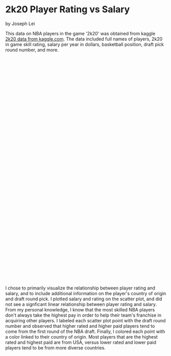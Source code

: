 # 2k20 Player Rating vs Salary

by Joseph Lei

This data on NBA players in the game '2k20' was obtained from kaggle [2k20 data from kaggle.com](https://www.kaggle.com/isaienkov/nba2k20-player-dataset). The data included full names of players, 2k20 in game skill rating, salary per year in dollars, basketball position, draft pick round number, and more. 

<script src="https://cdn.plot.ly/plotly-latest.min.js"></script>

<div>                            <div id="07e839d8-9b7c-48f1-b7bf-ebdc94c4d641" class="plotly-graph-div" style="height:700px; width:1500px;"></div>            <script type="text/javascript">                                    window.PLOTLYENV=window.PLOTLYENV || {};                                    if (document.getElementById("07e839d8-9b7c-48f1-b7bf-ebdc94c4d641")) {                    Plotly.newPlot(                        "07e839d8-9b7c-48f1-b7bf-ebdc94c4d641",                        [{"marker": {"color": "rgb(0,30,66)", "size": 5.0}, "mode": "markers", "name": "country=USA", "showlegend": true, "textfont": {"color": "rgb(0,30,66)"}, "textposition": "bottom center", "type": "scatter", "x": [86, 88, 86, 86, 87, 87, 86, 87, 86, 94, 89, 87, 86, 87, 87, 92, 87, 97, 89, 88, 88, 93, 88, 96, 97, 96, 86, 90, 95], "xaxis": "x", "y": [3500000, 3635760, 6392760, 18539130, 21000000, 26000000, 26131111, 27093018, 27093018, 27093019, 27285000, 27285000, 27285000, 27556959, 27739975, 29802321, 32511623, 32742000, 32742000, 32742000, 32742000, 33005556, 34449964, 37199000, 37436858, 38199000, 38199000, 38506482, 40231758], "yaxis": "y"}, {"marker": {"color": "rgb(256,200,44)", "size": 5.0}, "mode": "markers", "name": "country=Slovenia", "showlegend": true, "textfont": {"color": "rgb(0,30,66)"}, "textposition": "bottom center", "type": "scatter", "x": [87], "xaxis": "x", "y": [7683360], "yaxis": "y"}, {"marker": {"color": "rgb(0,150,207)", "size": 5.0}, "mode": "markers", "name": "country=Serbia", "showlegend": true, "textfont": {"color": "rgb(0,30,66)"}, "textposition": "bottom center", "type": "scatter", "x": [90], "xaxis": "x", "y": [27504630], "yaxis": "y"}, {"marker": {"color": "rgb(30,100,0)", "size": 5.0}, "mode": "markers", "name": "country=France", "showlegend": true, "textfont": {"color": "rgb(0,30,66)"}, "textposition": "bottom center", "type": "scatter", "x": [88], "xaxis": "x", "y": [25258427], "yaxis": "y"}, {"marker": {"color": "rgb(172,60,72)", "size": 5.0}, "mode": "markers", "name": "country=Latvia", "showlegend": true, "textfont": {"color": "rgb(0,30,66)"}, "textposition": "bottom center", "type": "scatter", "x": [87], "xaxis": "x", "y": [27285000], "yaxis": "y"}, {"marker": {"color": "rgb(89,104,122)", "size": 5.0}, "mode": "markers", "name": "country=Montenegro", "showlegend": true, "textfont": {"color": "rgb(0,30,66)"}, "textposition": "bottom center", "type": "scatter", "x": [86], "xaxis": "x", "y": [28000000], "yaxis": "y"}, {"marker": {"color": "rgb(217,189,111)", "size": 5.0}, "mode": "markers", "name": "country=Greece", "showlegend": true, "textfont": {"color": "rgb(0,30,66)"}, "textposition": "bottom center", "type": "scatter", "x": [96], "xaxis": "x", "y": [25842697], "yaxis": "y"}, {"marker": {"color": "rgb(89,164,193)", "size": 5.0}, "mode": "markers", "name": "country=Cameroon", "showlegend": true, "textfont": {"color": "rgb(0,30,66)"}, "textposition": "bottom center", "type": "scatter", "x": [87, 91], "xaxis": "x", "y": [2351838, 27504630], "yaxis": "y"}, {"marker": {"color": "rgb(104,139,89)", "size": 5.0}, "mode": "markers", "name": "country=Australia", "showlegend": true, "textfont": {"color": "rgb(0,30,66)"}, "textposition": "bottom center", "type": "scatter", "x": [87, 91], "xaxis": "x", "y": [8113929, 31742000], "yaxis": "y"}],                        {"annotations": [{"font": {"size": 16}, "showarrow": false, "text": "rating", "x": 0.5, "xanchor": "center", "xref": "paper", "y": 0, "yanchor": "top", "yref": "paper", "yshift": -30}], "height": 700, "showlegend": true, "template": {"data": {"bar": [{"error_x": {"color": "#2a3f5f"}, "error_y": {"color": "#2a3f5f"}, "marker": {"line": {"color": "#E5ECF6", "width": 0.5}}, "type": "bar"}], "barpolar": [{"marker": {"line": {"color": "#E5ECF6", "width": 0.5}}, "type": "barpolar"}], "carpet": [{"aaxis": {"endlinecolor": "#2a3f5f", "gridcolor": "white", "linecolor": "white", "minorgridcolor": "white", "startlinecolor": "#2a3f5f"}, "baxis": {"endlinecolor": "#2a3f5f", "gridcolor": "white", "linecolor": "white", "minorgridcolor": "white", "startlinecolor": "#2a3f5f"}, "type": "carpet"}], "choropleth": [{"colorbar": {"outlinewidth": 0, "ticks": ""}, "type": "choropleth"}], "contour": [{"colorbar": {"outlinewidth": 0, "ticks": ""}, "colorscale": [[0.0, "#0d0887"], [0.1111111111111111, "#46039f"], [0.2222222222222222, "#7201a8"], [0.3333333333333333, "#9c179e"], [0.4444444444444444, "#bd3786"], [0.5555555555555556, "#d8576b"], [0.6666666666666666, "#ed7953"], [0.7777777777777778, "#fb9f3a"], [0.8888888888888888, "#fdca26"], [1.0, "#f0f921"]], "type": "contour"}], "contourcarpet": [{"colorbar": {"outlinewidth": 0, "ticks": ""}, "type": "contourcarpet"}], "heatmap": [{"colorbar": {"outlinewidth": 0, "ticks": ""}, "colorscale": [[0.0, "#0d0887"], [0.1111111111111111, "#46039f"], [0.2222222222222222, "#7201a8"], [0.3333333333333333, "#9c179e"], [0.4444444444444444, "#bd3786"], [0.5555555555555556, "#d8576b"], [0.6666666666666666, "#ed7953"], [0.7777777777777778, "#fb9f3a"], [0.8888888888888888, "#fdca26"], [1.0, "#f0f921"]], "type": "heatmap"}], "heatmapgl": [{"colorbar": {"outlinewidth": 0, "ticks": ""}, "colorscale": [[0.0, "#0d0887"], [0.1111111111111111, "#46039f"], [0.2222222222222222, "#7201a8"], [0.3333333333333333, "#9c179e"], [0.4444444444444444, "#bd3786"], [0.5555555555555556, "#d8576b"], [0.6666666666666666, "#ed7953"], [0.7777777777777778, "#fb9f3a"], [0.8888888888888888, "#fdca26"], [1.0, "#f0f921"]], "type": "heatmapgl"}], "histogram": [{"marker": {"colorbar": {"outlinewidth": 0, "ticks": ""}}, "type": "histogram"}], "histogram2d": [{"colorbar": {"outlinewidth": 0, "ticks": ""}, "colorscale": [[0.0, "#0d0887"], [0.1111111111111111, "#46039f"], [0.2222222222222222, "#7201a8"], [0.3333333333333333, "#9c179e"], [0.4444444444444444, "#bd3786"], [0.5555555555555556, "#d8576b"], [0.6666666666666666, "#ed7953"], [0.7777777777777778, "#fb9f3a"], [0.8888888888888888, "#fdca26"], [1.0, "#f0f921"]], "type": "histogram2d"}], "histogram2dcontour": [{"colorbar": {"outlinewidth": 0, "ticks": ""}, "colorscale": [[0.0, "#0d0887"], [0.1111111111111111, "#46039f"], [0.2222222222222222, "#7201a8"], [0.3333333333333333, "#9c179e"], [0.4444444444444444, "#bd3786"], [0.5555555555555556, "#d8576b"], [0.6666666666666666, "#ed7953"], [0.7777777777777778, "#fb9f3a"], [0.8888888888888888, "#fdca26"], [1.0, "#f0f921"]], "type": "histogram2dcontour"}], "mesh3d": [{"colorbar": {"outlinewidth": 0, "ticks": ""}, "type": "mesh3d"}], "parcoords": [{"line": {"colorbar": {"outlinewidth": 0, "ticks": ""}}, "type": "parcoords"}], "pie": [{"automargin": true, "type": "pie"}], "scatter": [{"marker": {"colorbar": {"outlinewidth": 0, "ticks": ""}}, "type": "scatter"}], "scatter3d": [{"line": {"colorbar": {"outlinewidth": 0, "ticks": ""}}, "marker": {"colorbar": {"outlinewidth": 0, "ticks": ""}}, "type": "scatter3d"}], "scattercarpet": [{"marker": {"colorbar": {"outlinewidth": 0, "ticks": ""}}, "type": "scattercarpet"}], "scattergeo": [{"marker": {"colorbar": {"outlinewidth": 0, "ticks": ""}}, "type": "scattergeo"}], "scattergl": [{"marker": {"colorbar": {"outlinewidth": 0, "ticks": ""}}, "type": "scattergl"}], "scattermapbox": [{"marker": {"colorbar": {"outlinewidth": 0, "ticks": ""}}, "type": "scattermapbox"}], "scatterpolar": [{"marker": {"colorbar": {"outlinewidth": 0, "ticks": ""}}, "type": "scatterpolar"}], "scatterpolargl": [{"marker": {"colorbar": {"outlinewidth": 0, "ticks": ""}}, "type": "scatterpolargl"}], "scatterternary": [{"marker": {"colorbar": {"outlinewidth": 0, "ticks": ""}}, "type": "scatterternary"}], "surface": [{"colorbar": {"outlinewidth": 0, "ticks": ""}, "colorscale": [[0.0, "#0d0887"], [0.1111111111111111, "#46039f"], [0.2222222222222222, "#7201a8"], [0.3333333333333333, "#9c179e"], [0.4444444444444444, "#bd3786"], [0.5555555555555556, "#d8576b"], [0.6666666666666666, "#ed7953"], [0.7777777777777778, "#fb9f3a"], [0.8888888888888888, "#fdca26"], [1.0, "#f0f921"]], "type": "surface"}], "table": [{"cells": {"fill": {"color": "#EBF0F8"}, "line": {"color": "white"}}, "header": {"fill": {"color": "#C8D4E3"}, "line": {"color": "white"}}, "type": "table"}]}, "layout": {"annotationdefaults": {"arrowcolor": "#2a3f5f", "arrowhead": 0, "arrowwidth": 1}, "autotypenumbers": "strict", "coloraxis": {"colorbar": {"outlinewidth": 0, "ticks": ""}}, "colorscale": {"diverging": [[0, "#8e0152"], [0.1, "#c51b7d"], [0.2, "#de77ae"], [0.3, "#f1b6da"], [0.4, "#fde0ef"], [0.5, "#f7f7f7"], [0.6, "#e6f5d0"], [0.7, "#b8e186"], [0.8, "#7fbc41"], [0.9, "#4d9221"], [1, "#276419"]], "sequential": [[0.0, "#0d0887"], [0.1111111111111111, "#46039f"], [0.2222222222222222, "#7201a8"], [0.3333333333333333, "#9c179e"], [0.4444444444444444, "#bd3786"], [0.5555555555555556, "#d8576b"], [0.6666666666666666, "#ed7953"], [0.7777777777777778, "#fb9f3a"], [0.8888888888888888, "#fdca26"], [1.0, "#f0f921"]], "sequentialminus": [[0.0, "#0d0887"], [0.1111111111111111, "#46039f"], [0.2222222222222222, "#7201a8"], [0.3333333333333333, "#9c179e"], [0.4444444444444444, "#bd3786"], [0.5555555555555556, "#d8576b"], [0.6666666666666666, "#ed7953"], [0.7777777777777778, "#fb9f3a"], [0.8888888888888888, "#fdca26"], [1.0, "#f0f921"]]}, "colorway": ["#636efa", "#EF553B", "#00cc96", "#ab63fa", "#FFA15A", "#19d3f3", "#FF6692", "#B6E880", "#FF97FF", "#FECB52"], "font": {"color": "#2a3f5f"}, "geo": {"bgcolor": "white", "lakecolor": "white", "landcolor": "#E5ECF6", "showlakes": true, "showland": true, "subunitcolor": "white"}, "hoverlabel": {"align": "left"}, "hovermode": "closest", "mapbox": {"style": "light"}, "paper_bgcolor": "white", "plot_bgcolor": "#E5ECF6", "polar": {"angularaxis": {"gridcolor": "white", "linecolor": "white", "ticks": ""}, "bgcolor": "#E5ECF6", "radialaxis": {"gridcolor": "white", "linecolor": "white", "ticks": ""}}, "scene": {"xaxis": {"backgroundcolor": "#E5ECF6", "gridcolor": "white", "gridwidth": 2, "linecolor": "white", "showbackground": true, "ticks": "", "zerolinecolor": "white"}, "yaxis": {"backgroundcolor": "#E5ECF6", "gridcolor": "white", "gridwidth": 2, "linecolor": "white", "showbackground": true, "ticks": "", "zerolinecolor": "white"}, "zaxis": {"backgroundcolor": "#E5ECF6", "gridcolor": "white", "gridwidth": 2, "linecolor": "white", "showbackground": true, "ticks": "", "zerolinecolor": "white"}}, "shapedefaults": {"line": {"color": "#2a3f5f"}}, "ternary": {"aaxis": {"gridcolor": "white", "linecolor": "white", "ticks": ""}, "baxis": {"gridcolor": "white", "linecolor": "white", "ticks": ""}, "bgcolor": "#E5ECF6", "caxis": {"gridcolor": "white", "linecolor": "white", "ticks": ""}}, "title": {"x": 0.05}, "xaxis": {"automargin": true, "gridcolor": "white", "linecolor": "white", "ticks": "", "title": {"standoff": 15}, "zerolinecolor": "white", "zerolinewidth": 2}, "yaxis": {"automargin": true, "gridcolor": "white", "linecolor": "white", "ticks": "", "title": {"standoff": 15}, "zerolinecolor": "white", "zerolinewidth": 2}}}, "width": 1500, "xaxis": {"anchor": "y", "domain": [0.0, 1.0]}, "yaxis": {"anchor": "x", "domain": [0.0, 1.0], "title": {"text": "Salary"}}},                        {"responsive": true}                    )                };                            </script>        </div>

I chose to primarily visualize the relationship between player rating and salary, and to include additional information on the player's country of origin and draft round pick. I plotted salary and rating on the scatter plot, and did not see a signficant linear relationship between player rating and salary. From my personal knowledge, I know that the most skilled NBA players don't always take the highest pay in order to help their team's franchise in acquiring other players. I labeled each scatter plot point with the draft round number and observed that higher rated and higher paid players tend to come from the first round of the NBA draft. Finally, I colored each point with a color linked to their country of origin. Most players that are the highest rated and highest paid are from USA, versus lower rated and lower paid players tend to be from more diverse countries.

